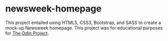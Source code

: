 # newsweek-homepage

This project entailed using HTML5, CSS3, Bootstrap, and SASS to create a mock-up Newsweek homepage. This project was for educational purposes for [The Odin Project](https://www.theodinproject.com/courses/html5-and-css3/lessons/using-bootstrap).

